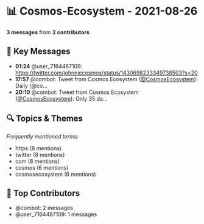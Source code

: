# 📊 Cosmos-Ecosystem - 2021-08-26
**3 messages** from **2 contributors**

## 💬 Key Messages
- **01:24** @user_7164487109: https://twitter.com/johnniecosmos/status/1430698233349738503?s=20
- **17:57** @combot: Tweet from Cosmos Ecosystem ([@CosmosEcosystem](https://twitter.com/CosmosEcosystem)):
Daily [@co...
- **20:10** @combot: Tweet from Cosmos Ecosystem ([@CosmosEcosystem](https://twitter.com/CosmosEcosystem)):
Only 35 da...

## 🔍 Topics & Themes
*Frequently mentioned terms:*
- https (8 mentions)
- twitter (8 mentions)
- com (8 mentions)
- cosmos (6 mentions)
- cosmosecosystem (6 mentions)

## 👥 Top Contributors
- @combot: 2 messages
- @user_7164487109: 1 messages